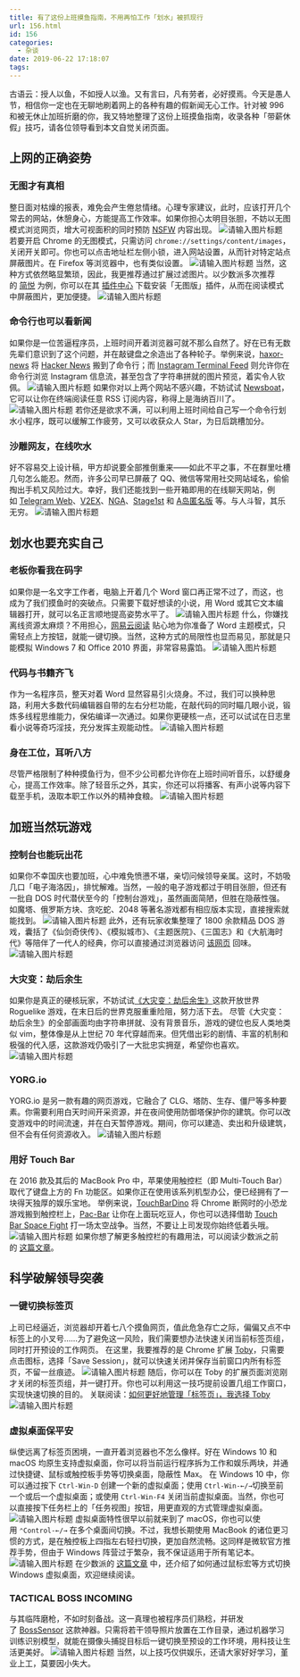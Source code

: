 ```yaml
---
title: 有了这份上班摸鱼指南，不用再怕工作「划水」被抓现行
url: 156.html
id: 156
categories:
  - 杂谈
date: 2019-06-22 17:18:07
tags:
---
```


古语云：授人以鱼，不如授人以渔。又有言曰，凡有劳者，必好摸焉。今天是愚人节，相信你一定也在无聊地刷着网上的各种有趣的假新闻无心工作。针对被 996 和被无休止加班折磨的你，我又特地整理了这份上班摸鱼指南，收录各种「带薪休假」技巧，请各位领导看到本文自觉关闭页面。

上网的正确姿势
-------

### 无图才有真相

整日面对枯燥的报表，难免会产生倦怠情绪。心理专家建议，此时，应该打开几个常去的网站，休憩身心，方能提高工作效率。如果你担心太明目张胆，不妨以无图模式浏览网页，增大可视面积的同时预防 [NSFW](https://baike.baidu.com/item/NSFW/5576169?fr=aladdin "NSFW") 内容出现。 ![请输入图片标题](https://cdn.sspai.com/2019/03/06/b91dd3c0c5dfeba521c93829359cc8bb.png?imageView2/2/w/1120/q/90/interlace/1/ignore-error/1 "请输入图片标题") 若要开启 Chrome 的无图模式，只需访问 `chrome://settings/content/images`，关闭开关即可。你也可以点击地址栏左侧小锁，进入网站设置，从而针对特定站点屏蔽图片。在 Firefox 等浏览器中，也有类似设置。 ![请输入图片标题](https://cdn.sspai.com/2018/10/18/7027d9a1388889c2e9bd0f3abccc1056.png?imageView2/2/w/1120/q/90/interlace/1/ignore-error/1 "请输入图片标题") 当然，这种方式依然略显繁琐，因此，我更推荐通过扩展过滤图片。以少数派多次推荐的 [简悦](https://sspai.com/search/article?q=%E7%AE%80%E6%82%A6 "简悦") 为例，你可以在其 [插件中心](https://simpread.ksria.cn/plugins/details/0vnL8VbCgs "插件中心") 下载安装「无图版」插件，从而在阅读模式中屏蔽图片，更加便捷。 ![请输入图片标题](https://cdn.sspai.com/2018/10/18/b33b8bf4f3f73fa8ba11ef8205652333.png?imageView2/2/w/1120/q/90/interlace/1/ignore-error/1 "请输入图片标题")

### 命令行也可以看新闻

如果你是一位苦逼程序员，上班时间开着浏览器可就不那么自然了。好在已有无数先辈们意识到了这个问题，并在敲键盘之余造出了各种轮子。举例来说，[haxor-news](https://github.com/donnemartin/haxor-news "haxor-news") 将 [Hacker News](https://news.ycombinator.com/ "Hacker News") 搬到了命令行；而 [Instagram Terminal Feed](https://github.com/billcccheng/instagram-terminal-news-feed "Instagram Terminal Feed") 则允许你在命令行浏览 Instagram 信息流，甚至包含了字符串拼就的图片预览，着实令人钦佩。 ![请输入图片标题](https://cdn.sspai.com/2018/10/18/10d2fbf4df4c96587f62150304f236e2.gif?imageView2/2/w/1120/q/90/interlace/1/ignore-error/1 "请输入图片标题") 如果你对以上两个网站不感兴趣，不妨试试 [Newsboat](https://newsboat.org/ "Newsboat")，它可以让你在终端阅读任意 RSS 订阅内容，称得上是海纳百川了。 ![请输入图片标题](https://cdn.sspai.com/2018/10/18/a627da3c969dbd5b2c7ed3ed3078ed8e.png?imageView2/2/w/1120/q/90/interlace/1/ignore-error/1 "请输入图片标题") 若你还是欲求不满，可以利用上班时间给自己写一个命令行划水小程序，既可以缓解工作疲劳，又可以收获众人 Star，为日后跳槽加分。

### 沙雕网友，在线吹水

好不容易交上设计稿，甲方却说要全部推倒重来——如此不平之事，不在群里吐槽几句怎么能忍。然而，许多公司早已屏蔽了 QQ、微信等常用社交网站域名，偷偷掏出手机又风险过大。幸好，我们还能找到一些开箱即用的在线聊天网站，例如 [Telegram Web](https://web.telegram.org/ "Telegram Web")、[V2EX](https://www.v2ex.com/ "V2EX")、[NGA](https://bbs.nga.cn/ "NGA")、[Stage1st](https://bbs.saraba1st.com/2b/forum.php "Stage1st") 和 [A岛匿名版](http://adnmb1.com/Forum "A岛匿名版") 等。与人斗智，其乐无穷。 ![请输入图片标题](https://cdn.sspai.com/2018/10/18/e2e42b2c0b43f9782c1f147ef5584373.png?imageView2/2/w/1120/q/90/interlace/1/ignore-error/1 "请输入图片标题")

划水也要充实自己
--------

### 老板你看我在码字

如果你是一名文字工作者，电脑上开着几个 Word 窗口再正常不过了，而这，也成为了我们摸鱼时的突破点。只需要下载好想读的小说，用 Word 或其它文本编辑器打开，就可以名正言顺地提高姿势水平了。 ![请输入图片标题](https://cdn.sspai.com/2019/03/06/05abb4d1c61d403331f462e3a4cdb4f2.png?imageView2/2/w/1120/q/90/interlace/1/ignore-error/1 "请输入图片标题") 什么，你嫌找离线资源太麻烦？不用担心，[网易云阅读](https://yuedu.163.com/ "网易云阅读") 贴心地为你准备了 Word 主题模式，只需轻点上方按钮，就能一键切换。当然，这种方式的局限性也显而易见，那就是只能模拟 Windows 7 和 Office 2010 界面，非常容易露馅。 ![请输入图片标题](https://cdn.sspai.com/2018/10/18/b82a2332bd62cf50d97d6c6e32ee1936.png?imageView2/2/w/1120/q/90/interlace/1/ignore-error/1 "请输入图片标题")

### 代码与书籍齐飞

作为一名程序员，整天对着 Word 显然容易引火烧身。不过，我们可以换种思路，利用大多数代码编辑器自带的左右分栏功能，在敲代码的同时瞄几眼小说，锻炼多线程思维能力，保佑编译一次通过。如果你更硬核一点，还可以试试在日志里看小说等奇巧淫技，充分发挥主观能动性。 ![请输入图片标题](https://cdn.sspai.com/2019/03/06/e378bb66983ac55e4f03685e5d48e14a.png?imageView2/2/w/1120/q/90/interlace/1/ignore-error/1 "请输入图片标题")

### 身在工位，耳听八方

尽管严格限制了种种摸鱼行为，但不少公司都允许你在上班时间听音乐，以舒缓身心，提高工作效率。除了轻音乐之外，其实，你还可以将播客、有声小说等内容下载至手机，汲取本职工作以外的精神食粮。 ![请输入图片标题](https://cdn.sspai.com/2019/03/06/6b44452dca256205b7f23e7a34409756.jpg?imageView2/2/w/1120/q/90/interlace/1/ignore-error/1 "请输入图片标题")

加班当然玩游戏
-------

### 控制台也能玩出花

如果你不幸国庆也要加班，心中难免愤懑不堪，亲切问候领导亲属。这时，不妨吸几口「电子海洛因」，排忧解难。当然，一般的电子游戏都过于明目张胆，但还有一批自 DOS 时代潜伏至今的「控制台游戏」，虽然画面简陋，但胜在隐蔽性强。如魔塔、俄罗斯方块、贪吃蛇、2048 等著名游戏都有相应版本实现，直接搜索就能找到。 ![请输入图片标题](https://cdn.sspai.com/2018/10/18/ec0b8d83c862f94a5c8d47b21b6e1121.gif?imageView2/2/w/1120/q/90/interlace/1/ignore-error/1 "请输入图片标题") 此外，还有玩家收集整理了 1800 余款精品 DOS 游戏，囊括了《仙剑奇侠传》、《模拟城市》、《主题医院》、《三国志》和《大航海时代》等陪伴了一代人的经典，你可以直接通过浏览器访问 [该网页](https://dos.zczc.cz/ "该网页") 回味。 ![请输入图片标题](https://cdn.sspai.com/2018/10/18/ba33a1ce4d3ef883d570ec2abf402722.png?imageView2/2/w/1120/q/90/interlace/1/ignore-error/1 "请输入图片标题")

### 大灾变：劫后余生

如果你是真正的硬核玩家，不妨试试[《大灾变：劫后余生》](http://cn.cataclysmdda.com/pages/13/display "《大灾变：劫后余生》")这款开放世界 Roguelike 游戏，在末日后的世界克服重重险阻，努力活下去。 尽管《大灾变：劫后余生》的全部画面均由字符串拼就、没有背景音乐，游戏的键位也反人类地类似 vim，整体像是从上世纪 70 年代穿越而来。但凭借出彩的剧情、丰富的机制和极强的代入感，这款游戏仍吸引了一大批忠实拥趸，希望你也喜欢。 ![请输入图片标题](https://cdn.sspai.com/2018/10/18/9e8b97a63a56b17601fcbb1a8cdc46a4.jpg?imageView2/2/w/1120/q/90/interlace/1/ignore-error/1 "请输入图片标题")

### YORG.io

YORG.io 是另一款有趣的网页游戏，它融合了 CLG、塔防、生存、僵尸等多种要素。你需要利用白天时间开采资源，并在夜间使用防御塔保护你的建筑。你可以改变游戏中的时间流速，并在白天暂停游戏。期间，你可以建造、卖出和升级建筑，但不会有任何资源收入。 ![请输入图片标题](https://cdn.sspai.com/2019/03/06/e39aedae7217108caacb6f5276435594.png?imageView2/2/w/1120/q/90/interlace/1/ignore-error/1 "请输入图片标题")

### 用好 Touch Bar

在 2016 款及其后的 MacBook Pro 中，苹果使用触控栏（即 Multi-Touch Bar）取代了键盘上方的 Fn 功能区。如果你正在使用该系列机型办公，便已经拥有了一块得天独厚的娱乐宝地。 举例来说，[TouchBarDino](https://github.com/yuhuili/TouchBarDino "TouchBarDino") 将 Chrome 断网时的小恐龙游戏搬到触控栏上，[Pac-Bar](https://github.com/henryefranks/pac-bar "Pac-Bar") 让你在上面玩吃豆人，你也可以选择借助 [Touch Bar Space Fight](https://github.com/insidegui/TouchBarSpaceFight "Touch Bar Space Fight") 打一场太空战争。当然，不要让上司发现你始终低着头哦。 ![请输入图片标题](https://cdn.sspai.com/2018/10/18/9755868e8799222a67d6b7b112d43e81.gif?imageView2/2/w/1120/q/90/interlace/1/ignore-error/1 "请输入图片标题") 如果你想了解更多触控栏的有趣用法，可以阅读少数派之前的 [这篇文章](https://sspai.com/post/44435 "这篇文章")。

科学破解领导突袭
--------

### 一键切换标签页

上司已经逼近，浏览器却开着七八个摸鱼网页，值此危急存亡之际，偏偏又点不中标签上的小叉号……为了避免这一风险，我们需要想办法快速关闭当前标签页组，同时打开预设的工作网页。 在这里，我要推荐的是 Chrome 扩展 [Toby](https://chrome.google.com/webstore/detail/toby-for-chrome/hddnkoipeenegfoeaoibdmnaalmgkpip "Toby")，只需要点击图标，选择「Save Session」，就可以快速关闭并保存当前窗口内所有标签页，不留一丝痕迹。 ![请输入图片标题](https://cdn.sspai.com/2019/03/06/22e7ab1d0d89884bab609ad7394b1f99.png?imageView2/2/w/1120/q/90/interlace/1/ignore-error/1 "请输入图片标题") 随后，你可以在 Toby 的扩展页面浏览刚才关闭的标签页组，并一键打开。你也可以利用这一技巧提前设置几组工作窗口，实现快速切换的目的。 关联阅读：[如何更好地管理「标签页」，我选择 Toby](https://sspai.com/post/44105 "如何更好地管理「标签页」，我选择 Toby") ![请输入图片标题](https://cdn.sspai.com/2019/03/06/a4d591aedc59a04f2567019e4f05c485.png?imageView2/2/w/1120/q/90/interlace/1/ignore-error/1 "请输入图片标题")

### 虚拟桌面保平安

纵使远离了标签页困境，一直开着浏览器也不怎么像样。好在 Windows 10 和 macOS 均原生支持虚拟桌面，你可以将当前运行程序拆为工作和娱乐两块，并通过快捷键、鼠标或触控板手势等切换桌面，隐蔽性 Max。 在 Windows 10 中，你可以通过按下 `Ctrl-Win-D` 创建一个新的虚拟桌面；使用 `Ctrl-Win-←/→`切换至前一个或后一个虚拟桌面；或使用 `Ctrl-Win-F4` 关闭当前虚拟桌面。当然，你也可以直接按下任务栏上的「任务视图」按钮，用更直观的方式管理虚拟桌面。 ![请输入图片标题](https://cdn.sspai.com/2019/03/06/fa4d79e919f7b4886b3919e750340d2a.png?imageView2/2/w/1120/q/90/interlace/1/ignore-error/1 "请输入图片标题") 虚拟桌面特性很早以前就来到了 macOS，你也可以使用 `⌃Control-←/→` 在多个桌面间切换。不过，我想长期使用 MacBook 的诸位更习惯的方式，是在触控板上四指左右轻扫切换，更加自然流畅。这同样是微软官方推荐手势，但由于 Windows 阵营过于繁杂，我不保证适用于所有笔记本。 ![请输入图片标题](https://cdn.sspai.com/2019/03/06/eb7629c7a91a68f3a4e7b04b67292d1e.png?imageView2/2/w/1120/q/90/interlace/1/ignore-error/1 "请输入图片标题") 在少数派的 [这篇文章](https://sspai.com/post/45594 "这篇文章") 中，还介绍了如何通过鼠标宏等方式切换 Windows 虚拟桌面，欢迎继续阅读。

### TACTICAL BOSS INCOMING

与其临阵磨枪，不如时刻备战。这一真理也被程序员们熟稔，并研发了 [BossSensor](https://github.com/Hironsan/BossSensor "BossSensor") 这款神器。只需将若干领导照片放置在工作目录，通过机器学习训练识别模型，就能在摄像头捕捉目标后一键切换至预设的工作环境，用科技让生活更美好。 ![请输入图片标题](https://cdn.sspai.com/2018/10/18/d6e24e143daf6151ee78e4c347744e9d.png?imageView2/2/w/1120/q/90/interlace/1/ignore-error/1 "请输入图片标题") 当然，以上技巧仅供娱乐，还请大家好好学习，堇业上工，莫要因小失大。